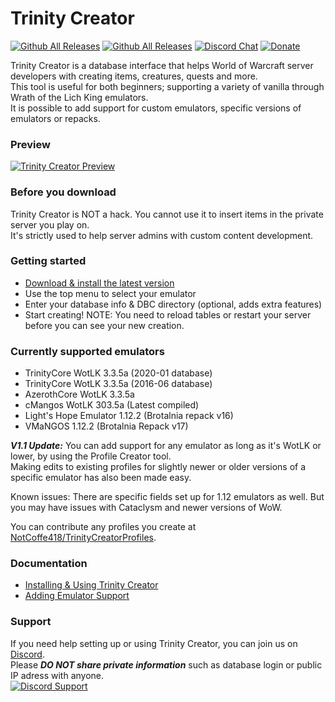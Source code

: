 # Trinity Creator #
[![Github All Releases](https://img.shields.io/github/v/release/notcoffee418/trinitycreator?include_prereleases)](https://github.com/NotCoffee418/TrinityCreator/releases)
[![Github All Releases](https://img.shields.io/github/downloads/notcoffee418/trinitycreator/total.svg?style=flat)](https://github.com/NotCoffee418/TrinityCreator/releases)
[![Discord Chat](https://img.shields.io/discord/717556942071005305.svg)](https://discord.gg/gUXwShK)
[![Donate](https://img.shields.io/liberapay/patrons/NotCoffee418.svg?logo=liberapay)](https://liberapay.com/NotCoffee418/donate)

Trinity Creator is a database interface that helps World of Warcraft server developers with creating items, creatures, quests and more.  
This tool is useful for both beginners; supporting a variety of vanilla through Wrath of the Lich King emulators.  
It is possible to add support for custom emulators, specific versions of emulators or repacks.

### Preview ###
[![Trinity Creator Preview](https://user-images.githubusercontent.com/9306304/83597121-c21ab980-a566-11ea-980b-0163f1dd7518.png "Item Creator")](https://user-images.githubusercontent.com/9306304/83596693-921ee680-a565-11ea-87c2-9d975710b577.png)

### Before you download ###
Trinity Creator is NOT a hack. You cannot use it to insert items in the private server you play on.  
It's strictly used to help server admins with custom content development.  

### Getting started ###
* [Download & install the latest version](https://github.com/NotCoffee418/TrinityCreator/releases/latest)
* Use the top menu to select your emulator
* Enter your database info & DBC directory (optional, adds extra features)
* Start creating!
NOTE: You need to reload tables or restart your server before you can see your new creation.

### Currently supported emulators ###
* TrinityCore WotLK 3.3.5a (2020-01 database)
* TrinityCore WotLK 3.3.5a (2016-06 database)
* AzerothCore WotLK 3.3.5a
* cMangos WotLK 303.5a (Latest compiled)
* Light's Hope Emulator 1.12.2 (Brotalnia repack v16)
* VMaNGOS 1.12.2 (Brotalnia Repack v17)

***V1.1 Update:*** You can add support for any emulator as long as it's WotLK or lower, by using the Profile Creator tool.  
Making edits to existing profiles for slightly newer or older versions of a specific emulator has also been made easy.

Known issues: There are specific fields set up for 1.12 emulators as well. But you may have issues with Cataclysm and newer versions of WoW.

You can contribute any profiles you create at [NotCoffe418/TrinityCreatorProfiles](https://github.com/NotCoffee418/TrinityCreatorProfiles).

### Documentation ###
- [Installing & Using Trinity Creator](https://github.com/NotCoffee418/TrinityCreator/wiki/Installing-&-Using-Trinity-Creator)
- [Adding Emulator Support](https://github.com/NotCoffee418/TrinityCreator/wiki/Adding-Emulator-Support)

### Support ###
If you need help setting up or using Trinity Creator, you can join us on [Discord](https://discord.gg/gUXwShK).  
Please ***DO NOT share private information*** such as database login or public IP adress with anyone.  
[![Discord Support](https://img.shields.io/discord/717556942071005305.svg)](https://discord.gg/gUXwShK) 
